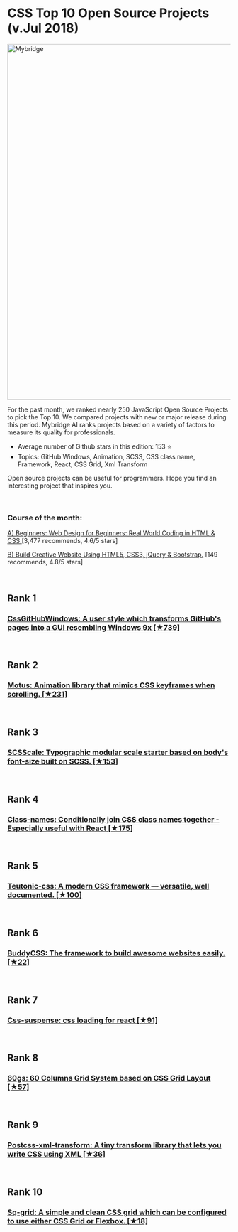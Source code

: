 # CSS Top 10 Open Source Projects (v.Jul 2018)

<img src="july-css-opensource.jpg" width="800" alt="Mybridge"></a>

For the past month, we ranked nearly 250 JavaScript Open Source Projects to pick the Top 10. 
We compared projects with new or major release during this period. Mybridge AI ranks projects based on a variety of factors to measure its quality for professionals.

* Average number of Github stars in this edition: 153 ⭐️
* Topics: GitHub Windows, Animation, SCSS, CSS class name, Framework, React, CSS Grid, Xml Transform

Open source projects can be useful for programmers. Hope you find an interesting project that inspires you.

<br>

### Course of the month:

[A) Beginners: Web Design for Beginners: Real World Coding in HTML & CSS.](http://bit.ly/2FDTJEl)[3,477 recommends, 4.6/5 stars]

[B) Build Creative Website Using HTML5, CSS3, jQuery & Bootstrap.](http://bit.ly/2NbuIn1) [149 recommends, 4.8/5 stars]

<br>

## Rank 1
### [CssGitHubWindows: A user style which transforms GitHub's pages into a GUI resembling Windows 9x [★739]](https://github.com/Athari/CssGitHubWindows?utm_source=mybridge&utm_medium=blog&utm_campaign=read_more)


<br>

## Rank 2
### [Motus: Animation library that mimics CSS keyframes when scrolling. [★231]](https://github.com/alexcambose/motus?utm_source=mybridge&utm_medium=blog&utm_campaign=read_more)


<br>

## Rank 3
### [SCSScale: Typographic modular scale starter based on body's font-size built on SCSS. [★153]](https://github.com/alectro/SCSScale?utm_source=mybridge&utm_medium=blog&utm_campaign=read_more)


<br>

## Rank 4
### [Class-names: Conditionally join CSS class names together - Especially useful with React [★175]](https://github.com/sindresorhus/class-names?utm_source=mybridge&utm_medium=blog&utm_campaign=read_more)


<br>

## Rank 5
### [Teutonic-css: A modern CSS framework — versatile, well documented. [★100]](https://github.com/fortrabbit/teutonic-css?utm_source=mybridge&utm_medium=blog&utm_campaign=read_more)


<br>

## Rank 6
### [BuddyCSS: The framework to build awesome websites easily. [★22]](https://github.com/BuddyCSS/BuddyCSS?utm_source=mybridge&utm_medium=blog&utm_campaign=read_more)


<br>

## Rank 7
### [Css-suspense: css loading for react [★91]](https://github.com/threepointone/css-suspense?utm_source=mybridge&utm_medium=blog&utm_campaign=read_more)


<br>

## Rank 8
### [60gs: 60 Columns Grid System based on CSS Grid Layout [★57]](https://github.com/vladocar/60gs?utm_source=mybridge&utm_medium=blog&utm_campaign=read_more)


<br>

## Rank 9
### [Postcss-xml-transform: A tiny transform library that lets you write CSS using XML [★36]](https://github.com/walaura/postcss-xml-transform?utm_source=mybridge&utm_medium=blog&utm_campaign=read_more)


<br>

## Rank 10
### [Sq-grid: A simple and clean CSS grid which can be configured to use either CSS Grid or Flexbox. [★18]](https://github.com/SQ-UI/sq-grid?utm_source=mybridge&utm_medium=blog&utm_campaign=read_more)


